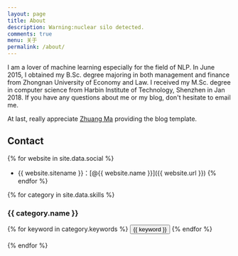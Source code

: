 ```yaml
---
layout: page
title: About
description: Warning:nuclear silo detected.
comments: true
menu: 关于
permalink: /about/
---
```


I am a lover of machine learning especially for the field of NLP. In June 2015, I obtained my B.Sc. degree majoring in both management and finance from Zhongnan University of Economy and Law.
I received my M.Sc. degree in computer science from Harbin Institute of Technology, Shenzhen in Jan 2018. If you have any questions about me or my blog, don't hesitate to email me.


At last, really appreciate [Zhuang Ma](http://mazhuang.org) providing the blog template.



## Contact

{% for website in site.data.social %}
* {{ website.sitename }}：[@{{ website.name }}]({{ website.url }})
{% endfor %}


{% for category in site.data.skills %}
### {{ category.name }}
<div class="btn-inline">
{% for keyword in category.keywords %}
<button class="btn btn-outline" type="button">{{ keyword }}</button>
{% endfor %}
<br>
<br>
</div>
{% endfor %}
